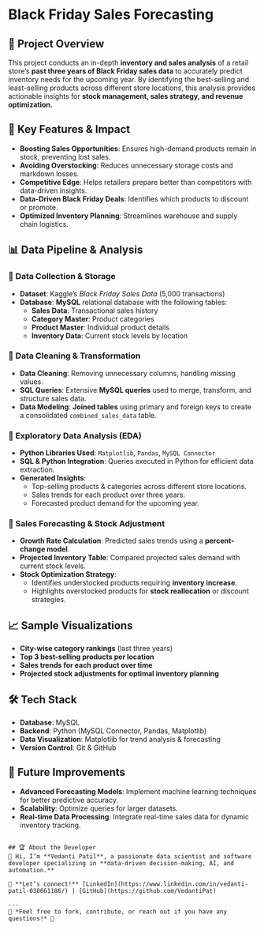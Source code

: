 # Black Friday Sales Forecasting

## 📌 Project Overview
This project conducts an in-depth **inventory and sales analysis** of a retail store’s **past three years of Black Friday sales data** to accurately predict inventory needs for the upcoming year. By identifying the best-selling and least-selling products across different store locations, this analysis provides actionable insights for **stock management, sales strategy, and revenue optimization.**

## 🚀 Key Features & Impact
- **Boosting Sales Opportunities**: Ensures high-demand products remain in stock, preventing lost sales.
- **Avoiding Overstocking**: Reduces unnecessary storage costs and markdown losses.
- **Competitive Edge**: Helps retailers prepare better than competitors with data-driven insights.
- **Data-Driven Black Friday Deals**: Identifies which products to discount or promote.
- **Optimized Inventory Planning**: Streamlines warehouse and supply chain logistics.

## 📊 Data Pipeline & Analysis
### 🔹 Data Collection & Storage
- **Dataset**: Kaggle’s *Black Friday Sales Data* (5,000 transactions)
- **Database**: **MySQL** relational database with the following tables:
  - **Sales Data**: Transactional sales history
  - **Category Master**: Product categories
  - **Product Master**: Individual product details
  - **Inventory Data**: Current stock levels by location

### 🔹 Data Cleaning & Transformation
- **Data Cleaning**: Removing unnecessary columns, handling missing values.
- **SQL Queries**: Extensive **MySQL queries** used to merge, transform, and structure sales data.
- **Data Modeling**: **Joined tables** using primary and foreign keys to create a consolidated `combined_sales_data` table.

### 🔹 Exploratory Data Analysis (EDA)
- **Python Libraries Used**: `Matplotlib`, `Pandas`, `MySQL Connector`
- **SQL & Python Integration**: Queries executed in Python for efficient data extraction.
- **Generated Insights**:
  - Top-selling products & categories across different store locations.
  - Sales trends for each product over three years.
  - Forecasted product demand for the upcoming year.

### 🔹 Sales Forecasting & Stock Adjustment
- **Growth Rate Calculation**: Predicted sales trends using a **percent-change model**.
- **Projected Inventory Table**: Compared projected sales demand with current stock levels.
- **Stock Optimization Strategy**:
  - Identifies understocked products requiring **inventory increase**.
  - Highlights overstocked products for **stock reallocation** or discount strategies.
  
## 📈 Sample Visualizations
- **City-wise category rankings** (last three years)
- **Top 3 best-selling products per location**
- **Sales trends for each product over time**
- **Projected stock adjustments for optimal inventory planning**

## 🛠️ Tech Stack
- **Database**: MySQL
- **Backend**: Python (MySQL Connector, Pandas, Matplotlib)
- **Data Visualization**: Matplotlib for trend analysis & forecasting
- **Version Control**: Git & GitHub

## 📌 Future Improvements
- **Advanced Forecasting Models**: Implement machine learning techniques for better predictive accuracy.
- **Scalability**: Optimize queries for larger datasets.
- **Real-time Data Processing**: Integrate real-time sales data for dynamic inventory tracking.

```

## 🏆 About the Developer
👋 Hi, I’m **Vedanti Patil**, a passionate data scientist and software developer specializing in **data-driven decision-making, AI, and automation.**

🔗 **Let’s connect!** [LinkedIn](https://www.linkedin.com/in/vedanti-patil-038661186/) | [GitHub](https://github.com/VedantiPat)

---
📌 *Feel free to fork, contribute, or reach out if you have any questions!* 🚀

